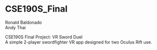# CSE190S_Final

Ronald Baldonado  
Andy Thai  

CSE190S Final Project: VR Sword Duel  
A simple 2-player swordfighter VR app designed for two Oculus Rift use.

